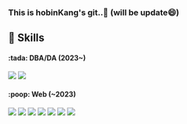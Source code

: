 ### This is hobinKang's git..👋 (will be update😄)

<h2>🌱 Skills</h2>
<h4>:tada: DBA/DA (2023~)</h4>
<p dir="auto">
  <img src="https://img.shields.io/badge/PostgreSQL-4169E1?style=flat&logo=postgresql&logoColor=white"/>
  <img src="https://img.shields.io/badge/Oracle-F80000?style=flat&logo=oracle&logoColor=white"/>
</p>

<h4>:poop: Web (~2023)</h4>
<p dir="auto">
  <img src="https://img.shields.io/badge/Javascript-F7DF1E?style=flat&logo=javascript&logoColor=white"/>
  <img src="https://img.shields.io/badge/jquery-0769AD?style=flat&logo=jquery&logoColor=white"/>
  <img src="https://img.shields.io/badge/Springboot-6DB33F?style=flat&logo=springboot&logoColor=white"/>
  <img src="https://img.shields.io/badge/Spring-6DB33F?style=flat&logo=spring&logoColor=white"/>
  <img src="https://img.shields.io/badge/Mybatis-FF4906?style=flat&logo=Mybatis&logoColor=white"/>
  <img src="https://img.shields.io/badge/Java-437291?style=flat&logo=openjdk&logoColor=white"/>
  <img src="https://img.shields.io/badge/linux-FCC624?style=flat&logo=linux&logoColor=white"/>
</p>

<!--
**hobin-kang/hobin-kang** is a ✨ _special_ ✨ repository because its `README.md` (this file) appears on your GitHub profile.

Here are some ideas to get you started:

- 🔭 I’m currently working on ...
- 🌱 I’m currently learning ...
- 👯 I’m looking to collaborate on ...
- 🤔 I’m looking for help with ...
- 💬 Ask me about ...
- 📫 How to reach me: ...
- 😄 Pronouns: ...
- ⚡ Fun fact: ...
-->
